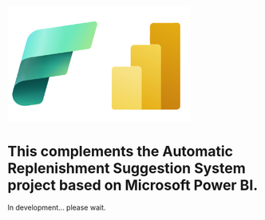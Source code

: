 ![logo.png](README/logo.png)
# This complements the Automatic Replenishment Suggestion System project based on Microsoft Power BI.
In development... please wait.
